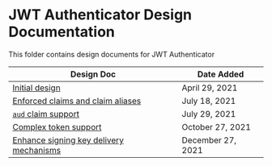 # JWT Authenticator Design Documentation

This folder contains design documents for JWT Authenticator

|Design Doc|Date Added|
--- | ---
|[Initial design](authn_jwt_solution_design.md)|April 29, 2021|
|[Enforced claims and claim aliases](token_schema.md)|July 18, 2021|
|[`aud` claim support](aud_claim_support.md)|July 29, 2021|
|[Complex token support](complex_token.md)|October 27, 2021|
|[Enhance signing key delivery mechanisms](authn-jwt-fetch-more-keys.md)|December 27, 2021|
